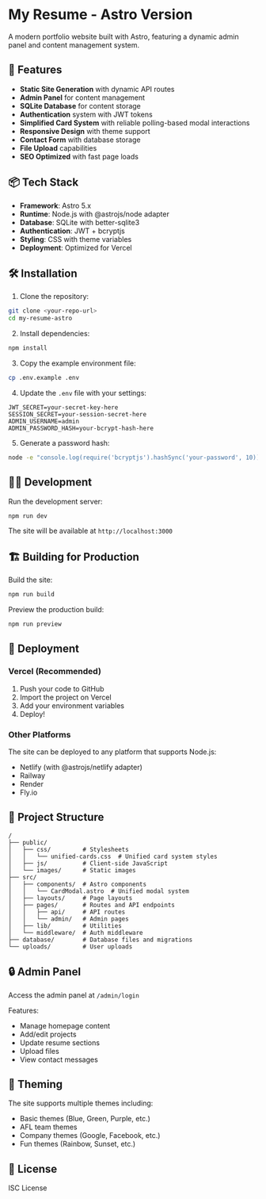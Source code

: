 # My Resume - Astro Version

A modern portfolio website built with Astro, featuring a dynamic admin panel and content management system.

## 🚀 Features

- **Static Site Generation** with dynamic API routes
- **Admin Panel** for content management
- **SQLite Database** for content storage
- **Authentication** system with JWT tokens
- **Simplified Card System** with reliable polling-based modal interactions
- **Responsive Design** with theme support
- **Contact Form** with database storage
- **File Upload** capabilities
- **SEO Optimized** with fast page loads

## 📦 Tech Stack

- **Framework**: Astro 5.x
- **Runtime**: Node.js with @astrojs/node adapter
- **Database**: SQLite with better-sqlite3
- **Authentication**: JWT + bcryptjs
- **Styling**: CSS with theme variables
- **Deployment**: Optimized for Vercel

## 🛠️ Installation

1. Clone the repository:
```bash
git clone <your-repo-url>
cd my-resume-astro
```

2. Install dependencies:
```bash
npm install
```

3. Copy the example environment file:
```bash
cp .env.example .env
```

4. Update the `.env` file with your settings:
```env
JWT_SECRET=your-secret-key-here
SESSION_SECRET=your-session-secret-here
ADMIN_USERNAME=admin
ADMIN_PASSWORD_HASH=your-bcrypt-hash-here
```

5. Generate a password hash:
```bash
node -e "console.log(require('bcryptjs').hashSync('your-password', 10))"
```

## 🏃‍♂️ Development

Run the development server:
```bash
npm run dev
```

The site will be available at `http://localhost:3000`

## 🏗️ Building for Production

Build the site:
```bash
npm run build
```

Preview the production build:
```bash
npm run preview
```

## 🚀 Deployment

### Vercel (Recommended)

1. Push your code to GitHub
2. Import the project on Vercel
3. Add your environment variables
4. Deploy!

### Other Platforms

The site can be deployed to any platform that supports Node.js:
- Netlify (with @astrojs/netlify adapter)
- Railway
- Render
- Fly.io

## 📁 Project Structure

```
/
├── public/
│   ├── css/         # Stylesheets
│   │   └── unified-cards.css  # Unified card system styles
│   ├── js/          # Client-side JavaScript
│   └── images/      # Static images
├── src/
│   ├── components/  # Astro components
│   │   └── CardModal.astro  # Unified modal system
│   ├── layouts/     # Page layouts
│   ├── pages/       # Routes and API endpoints
│   │   ├── api/     # API routes
│   │   └── admin/   # Admin pages
│   ├── lib/         # Utilities
│   └── middleware/  # Auth middleware
├── database/        # Database files and migrations
└── uploads/         # User uploads
```

## 🔒 Admin Panel

Access the admin panel at `/admin/login`

Features:
- Manage homepage content
- Add/edit projects
- Update resume sections
- Upload files
- View contact messages

## 🎨 Theming

The site supports multiple themes including:
- Basic themes (Blue, Green, Purple, etc.)
- AFL team themes
- Company themes (Google, Facebook, etc.)
- Fun themes (Rainbow, Sunset, etc.)

## 📝 License

ISC License
